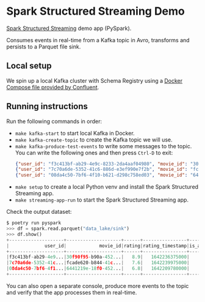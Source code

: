 # Spark Structured Streaming Demo
[Spark Structured Streaming](https://spark.apache.org/docs/latest/structured-streaming-programming-guide.html) demo app (PySpark).

Consumes events in real-time from a Kafka topic in Avro, transforms and persists to a Parquet file sink.

## Local setup
We spin up a local Kafka cluster with Schema Registry using a [Docker Compose file provided by Confluent](https://developer.confluent.io/tutorials/kafka-console-consumer-producer-avro/kafka.html#get-confluent-platform).

## Running instructions
Run the following commands in order:
* `make kafka-start` to start local Kafka in Docker.
* `make kafka-create-topic` to create the Kafka topic we will use.
* `make kafka-produce-test-events` to write some messages to the topic. You can write the following ones and then press `Ctrl-D` to exit:
    ```json
    {"user_id": "f3c413bf-ab29-4e9c-8233-2da4aaf04980", "movie_id": "30f90f95-b90a-452f-a934-162eb10437c7", "rating": 8.9, "rating_timestamp": 1642236375000}
    {"user_id": "7c70a6de-5352-41c6-886d-e3ef990e7f2b", "movie_id": "fcade620-b844-41cc-bc40-e244f334e6e0", "rating": 7.6, "rating_timestamp": 1642239975000}
    {"user_id": "08da4c50-7bf6-4f10-b621-d298c758ed03", "movie_id": "6441219e-18f0-452b-953d-d2278f47b68f", "rating": 6.8, "rating_timestamp": 1642209780000}
    ```
* `make setup` to create a local Python venv and install the Spark Structured Streaming app.
* `make streaming-app-run` to start the Spark Structured Streaming app.

Check the output dataset:

```python
$ poetry run pyspark
>>> df = spark.read.parquet("data_lake/sink")
>>> df.show()                                                                   
+--------------------+--------------------+------+----------------+-----------+
|             user_id|            movie_id|rating|rating_timestamp|is_approved|
+--------------------+--------------------+------+----------------+-----------+
|f3c413bf-ab29-4e9...|30f90f95-b90a-452...|   8.9|   1642236375000|       true|
|7c70a6de-5352-41c...|fcade620-b844-41c...|   7.6|   1642239975000|       true|
|08da4c50-7bf6-4f1...|6441219e-18f0-452...|   6.8|   1642209780000|      false|
+--------------------+--------------------+------+----------------+-----------+
```


You can also open a separate console, produce more events to the topic and verify that the app processes them in real-time.
